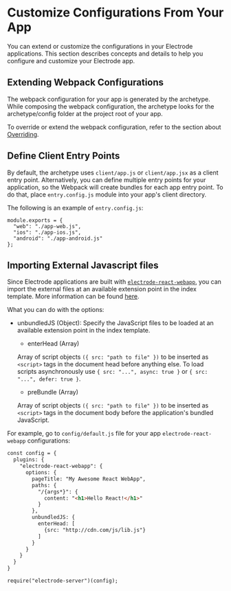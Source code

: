 # Customize Configurations From Your App

You can extend or customize the configurations in your Electrode applications. This section describes concepts and details to help you configure and customize your Electrode app.

## Extending Webpack Configurations

The webpack configuration for your app is generated by the archetype. While composing the webpack configuration, the archetype looks for the archetype/config folder at the project root of your app.

To override or extend the webpack configuration, refer to the section about [Overriding](webpack-config.md#overriding).

## Define Client Entry Points

By default, the archetype uses `client/app.js` or `client/app.jsx` as a client entry point. Alternatively, you can define multiple entry points for your application, so the Webpack will create bundles for each app entry point. To do that, place `entry.config.js` module into your app's client directory.

The following is an example of `entry.config.js`:

```
module.exports = {
  "web": "./app-web.js",
  "ios": "./app-ios.js",
  "android": "./app-android.js"
};
```

## Importing External Javascript files

Since Electrode applications are built with [`electrode-react-webapp`](https://github.com/electrode-io/electrode/tree/master/packages/electrode-react-webapp), you can import the external files at an available extension point in the index template. More information can be found [here](https://github.com/electrode-io/electrode/tree/master/packages/electrode-react-webapp).

What you can do with the options:
- unbundledJS (Object): Specify the JavaScript files to be loaded at an available extension point in the index template.

  - enterHead (Array)

  Array of script objects `({ src: "path to file" })` to be inserted as `<script>` tags in the document head before anything else. To load scripts asynchronously use `{ src: "...", async: true }` or `{ src: "...", defer: true }`.

  - preBundle (Array)

  Array of script objects `({ src: "path to file" })` to be inserted as `<script>` tags in the document body before the application's bundled JavaScript.


For example, go to `config/default.js` file for your app `electrode-react-webapp` configurations:


```markdown
const config = {
  plugins: {
    "electrode-react-webapp": {
      options: {
        pageTitle: "My Awesome React WebApp",
        paths: {
          "/{args*}": {
            content: "<h1>Hello React!</h1>"
          }
        },
        unbundledJS: {
          enterHead: [
            {src: "http://cdn.com/js/lib.js"}
          ]
        }
      }
    }
  }
}

require("electrode-server")(config);
```
